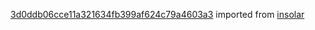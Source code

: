 [3d0ddb06cce11a321634fb399af624c79a4603a3](https://github.com/insolar/insolar/commit/3d0ddb06cce11a321634fb399af624c79a4603a3) imported from [insolar](https://github.com/insolar/insolar)
